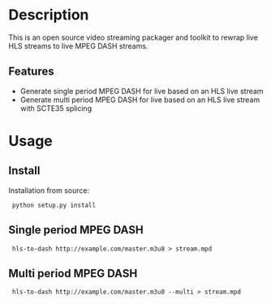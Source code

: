 # Description

This is an open source video streaming packager and toolkit to rewrap live HLS streams to live MPEG DASH streams. 

## Features
 - Generate single period MPEG DASH for live based on an HLS live stream
 - Generate multi period MPEG DASH for live based on an HLS live stream with SCTE35 splicing

# Usage

## Install

Installation from source:

     python setup.py install

## Single period MPEG DASH
     hls-to-dash http://example.com/master.m3u8 > stream.mpd

## Multi period MPEG DASH
     hls-to-dash http://example.com/master.m3u8 --multi > stream.mpd
